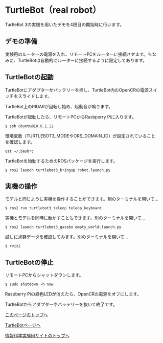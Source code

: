 # TurtleBot（real robot）
TurtleBot 3の実機を用いたデモを4限目の開始時に行います。

## デモの準備
実験用のルーターの電源を入れ、リモートPCをルーターに接続させます。ちなみに、TurtleBotは自動的にルーターに接続するように設定してあります。

## TurtleBotの起動
TurtleBotにアダプターかバッテリーを挿し、TurtleBot内のOpenCRの電源スイッチをスライドします。

TurtleBot上のRIDARが回転し始め、起動音が鳴ります。

TurtleBotが起動したら、リモートPCからRasbperry Piに入ります。

```
$ ssh ubuntu@10.0.1.11
```

環境変数（TURTLEBOT3_MODEやORS_DOMAIN_ID）が設定されていることを確認します。

```
cat ~/.bashrc
```

TurtleBotを始動するためのROSパッケージを実行します。

```
$ ros2 launch turtlebot3_bringup robot.launch.py
```

## 実機の操作
モデルと同じように実機を操作することができます。別のターミナルを開いて…

```
$ ros2 run turtlebot3_teleop teleop_keyboard
```

実機とモデルを同時に動かすこともできます。別のターミナルを開いて…

```
$ ros2 launch turtlebot3_gazebo empty_world.launch.py
```

試しに点群データを確認してみます。別のターミナルを開いて…

```
$ rviz2
```

## TurtleBotの停止
リモートPCからシャットダウンします。

```
$ sudo shutdown -h now
```

Raspberry Piの緑色LEDが消えたら、OpenCRの電源をオフにします。

TurtleBotからアダプターやバッテリーを抜いて終了です。

[このページのトップへ](#)

[TurtleBotページへ](https://stl-apu.github.io/laboratory_experiments/ros_turtlebot)

[情報科学実験用サイトのトップへ](https://stl-apu.github.io/laboratory_experiments/)
